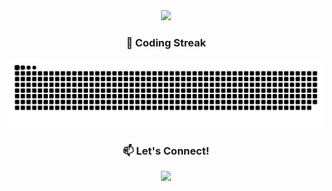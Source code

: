 <div align="center">
  <img src="https://capsule-render.vercel.app/api?type=venom&height=300&color=gradient&text=Hi%20there" />
</div>

<!-- Visitor Counter -->

<!-- Animated Typing Text -->
<!-- <h1 align="center">
  <a href="https://git.io/typing-svg">
    <img src="https://readme-typing-svg.demolab.com?font=Fira+Code&weight=600&size=30&duration=4000&pause=1000&color=00F72D&center=true&vCenter=true&width=600&height=50&lines=Full-Stack+Developer;Open-Source+Enthusiast;Tech+Writer;Coffee+Lover ☕" alt="Typing SVG" />
  </a>
</h1> -->

<!-- GitHub Stats & Trophies -->
<!-- <div align="center">
  <img height="150" src="https://github-readme-stats.vercel.app/api?username=your-username&show_icons=true&theme=radical&hide_border=true" />
  <img height="150" src="https://github-readme-streak-stats.herokuapp.com/?user=your-username&theme=radical&hide_border=true" />
  <img height="150" src="https://github-profile-trophy.vercel.app/?username=your-username&theme=radical&row=2&column=3" />
</div> -->

<!-- Tech Stack Carousel
<h3 align="center">🚀 Tech Stack</h3>
<p align="center">
  <img src="https://skillicons.dev/icons?i=js,ts,react,nodejs,py,django,aws,docker,postgres,redis,git,figma&theme=dark&perline=6" />
</p> -->

<!-- GitHub Contribution Snake -->
<h3 align="center">🐍 Coding Streak</h3>
<p align="center">
  <img src="https://raw.githubusercontent.com/Platane/snk/output/github-contribution-grid-snake-dark.svg" />
</p>

<!-- Dynamic Blog Posts -->
<!-- <h3 align="center">📝 Latest Blog Posts</h3> -->
<!-- BLOG-POSTS:START -->
<!-- BLOG-POSTS:END

<!-- Social Links -->
<h3 align="center">📫 Let's Connect!</h3>
<p align="center">
  <a href="https://www.linkedin.com/in/roshas-johnson/">
    <img src="https://img.shields.io/badge/LinkedIn-0077B5?style=for-the-badge&logo=linkedin&logoColor=white" />
  </a>
  <!-- <a href="https://twitter.com/your-handle">
    <img src="https://img.shields.io/badge/Twitter-1DA1F2?style=for-the-badge&logo=twitter&logoColor=white" />
  </a>
  <a href="https://dev.to/your-profile">
    <img src="https://img.shields.io/badge/dev.to-0A0A0A?style=for-the-badge&logo=devdotto&logoColor=white" />
  </a> -->
</p>
